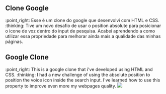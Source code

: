 <h2>Clone Google</h2>
:point_right: Esse é um clone do google que desenvolvi com HTML e CSS.
:thinking: Tive um novo desafio de usar o position absolute para posicionar o icone de voz dentro do input de pesquisa. Acabei aprendendo a como utilizar essa propriedade para melhorar ainda mais a qualidade das minhas páginas.

<h2>Google Clone</h2>
:point_right: This is a google clone that i've developed using HTML and CSS.
:thinking: I had a new challenge of using the absolute position to position the voice icon inside the search input. I've learned how to use this property to improve even more my webpages quality. 

<img src="https://img.shields.io/badge/HTML-5-red" />
